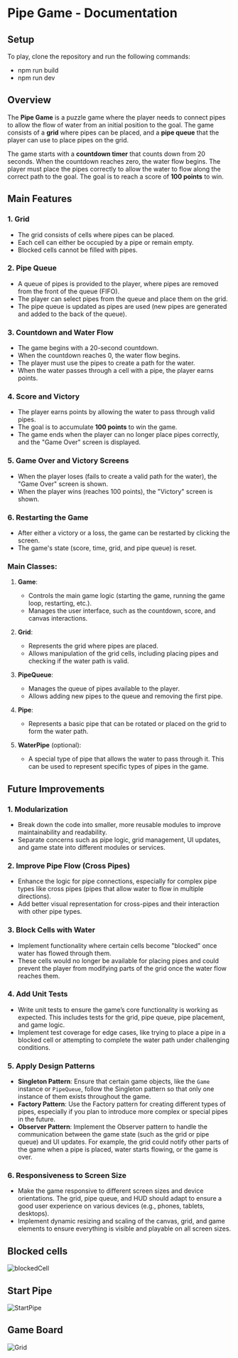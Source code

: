 # Pipe Game - Documentation

## Setup
To play, clone the repository and run the following commands:

- npm run build
- npm run dev

## Overview

The **Pipe Game** is a puzzle game where the player needs to connect pipes to allow the flow of water from an initial position to the goal. The game consists of a **grid** where pipes can be placed, and a **pipe queue** that the player can use to place pipes on the grid.

The game starts with a **countdown timer** that counts down from 20 seconds. When the countdown reaches zero, the water flow begins. The player must place the pipes correctly to allow the water to flow along the correct path to the goal. The goal is to reach a score of **100 points** to win.

## Main Features

### 1. **Grid**
   - The grid consists of cells where pipes can be placed.
   - Each cell can either be occupied by a pipe or remain empty.
   - Blocked cells cannot be filled with pipes.

### 2. **Pipe Queue**
   - A queue of pipes is provided to the player, where pipes are removed from the front of the queue (FIFO).
   - The player can select pipes from the queue and place them on the grid.
   - The pipe queue is updated as pipes are used (new pipes are generated and added to the back of the queue).

### 3. **Countdown and Water Flow**
   - The game begins with a 20-second countdown.
   - When the countdown reaches 0, the water flow begins.
   - The player must use the pipes to create a path for the water.
   - When the water passes through a cell with a pipe, the player earns points.

### 4. **Score and Victory**
   - The player earns points by allowing the water to pass through valid pipes.
   - The goal is to accumulate **100 points** to win the game.
   - The game ends when the player can no longer place pipes correctly, and the "Game Over" screen is displayed.

### 5. **Game Over and Victory Screens**
   - When the player loses (fails to create a valid path for the water), the "Game Over" screen is shown.
   - When the player wins (reaches 100 points), the "Victory" screen is shown.

### 6. **Restarting the Game**
   - After either a victory or a loss, the game can be restarted by clicking the screen.
   - The game's state (score, time, grid, and pipe queue) is reset.

### Main Classes:

1. **Game**:
   - Controls the main game logic (starting the game, running the game loop, restarting, etc.).
   - Manages the user interface, such as the countdown, score, and canvas interactions.

2. **Grid**:
   - Represents the grid where pipes are placed.
   - Allows manipulation of the grid cells, including placing pipes and checking if the water path is valid.

3. **PipeQueue**:
   - Manages the queue of pipes available to the player.
   - Allows adding new pipes to the queue and removing the first pipe.

4. **Pipe**:
   - Represents a basic pipe that can be rotated or placed on the grid to form the water path.

5. **WaterPipe** (optional):
   - A special type of pipe that allows the water to pass through it. This can be used to represent specific types of pipes in the game.

## Future Improvements

### 1. **Modularization**
   - Break down the code into smaller, more reusable modules to improve maintainability and readability.
   - Separate concerns such as pipe logic, grid management, UI updates, and game state into different modules or services.

### 2. **Improve Pipe Flow (Cross Pipes)**
   - Enhance the logic for pipe connections, especially for complex pipe types like cross pipes (pipes that allow water to flow in multiple directions).
   - Add better visual representation for cross-pipes and their interaction with other pipe types.

### 3. **Block Cells with Water**
   - Implement functionality where certain cells become "blocked" once water has flowed through them.
   - These cells would no longer be available for placing pipes and could prevent the player from modifying parts of the grid once the water flow reaches them.

### 4. **Add Unit Tests**
   - Write unit tests to ensure the game’s core functionality is working as expected. This includes tests for the grid, pipe queue, pipe placement, and game logic.
   - Implement test coverage for edge cases, like trying to place a pipe in a blocked cell or attempting to complete the water path under challenging conditions.

### 5. **Apply Design Patterns**

   - **Singleton Pattern**: Ensure that certain game objects, like the `Game` instance or `PipeQueue`, follow the Singleton pattern so that only one instance of them exists throughout the game.
   - **Factory Pattern**: Use the Factory pattern for creating different types of pipes, especially if you plan to introduce more complex or special pipes in the future.
   - **Observer Pattern**: Implement the Observer pattern to handle the communication between the game state (such as the grid or pipe queue) and UI updates. For example, the grid could notify other parts of the game when a pipe is placed, water starts flowing, or the game is over.

### 6. **Responsiveness to Screen Size**
   - Make the game responsive to different screen sizes and device orientations. The grid, pipe queue, and HUD should adapt to ensure a good user experience on various devices (e.g., phones, tablets, desktops).
   - Implement dynamic resizing and scaling of the canvas, grid, and game elements to ensure everything is visible and playable on all screen sizes.

## Blocked cells
![blockedCell](src/assets/blockedcell.png)

## Start Pipe
![StartPipe](src/assets/start/startDown.png)

## Game Board
![Grid](src/assets/grid.png)






